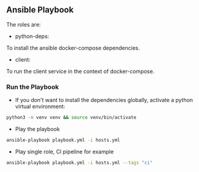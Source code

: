 ## Ansible Playbook

The roles are:

- python-deps:

To install the ansible docker-compose dependencies.

- client:

To run the client service in the context of docker-compose.

### Run the Playbook

- If you don't want to install the dependencies globally, activate a python virtual environment:

```bash
python3 -m venv venv && source venv/bin/activate
```

- Play the playbook

```bash
ansible-playbook playbook.yml -i hosts.yml
```

- Play single role, CI pipeline for example

```bash
ansible-playbook playbook.yml -i hosts.yml --tags "ci"
```
